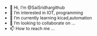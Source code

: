 - 👋 Hi, I’m @SaiSridhargithub
- 👀 I’m interested in IOT, programming
- 🌱 I’m currently learning kicad,automation  
- 💞️ I’m looking to collaborate on ...
- 📫 How to reach me ...

<!---
SaiSridhargithub/SaiSridhargithub is a ✨ special ✨ repository because its `README.md` (this file) appears on your GitHub profile.
You can click the Preview link to take a look at your changes.
--->
